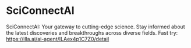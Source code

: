 # SciConnectAI
SciConnectAI: Your gateway to cutting-edge science. Stay informed about the latest discoveries and breakthroughs across diverse fields.
Fast try: https://illa.ai/ai-agent/ILAex4p1C7Z0/detail
